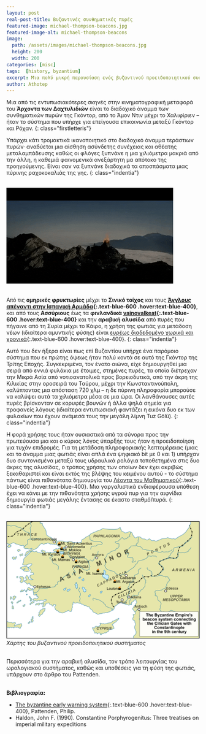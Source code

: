 ```yaml
---
layout: post
real-post-title: Βυζαντινές συνθηματικές πυρές
featured-image: michael-thompson-beacons.jpg
featured-image-alt: michael-thompson-beacons
image:
  path: /assets/images/michael-thompson-beacons.jpg
  height: 200
  width: 200
categories: [misc]
tags:  [history, byzantium]
excerpt: Μια πολύ μικρή παρουσίαση ενός βυζαντινού προειδοποιητικού συστήματος
author: Athotep
---
```


Μια από τις εντυπωσιακότερες σκηνές στην κινηματογραφική μεταφορά του **Άρχοντα των Δαχτυλιδιών** είναι το διαδοχικό άναμμα των συνθηματικών πυρών της Γκόντορ, από το Άμον Ντιν μέχρι το Χαλιφίριεν – ήταν το σύστημα που υπήρχε για επείγουσα επικοινωνία μεταξύ Γκόντορ και Ρόχαν. 
{: class="firstletteris"}

Υπάρχει κάτι τρομακτικά ικανοποιητικό στο διαδοχικό άναμμα τεράστιων πυρών· αναδύεται μια αίσθηση ασύνδετης συνέχειας και αθέατης μεταλαμπάδευσης καθώς οι φλόγες ξυπνάνε η μια χιλιόμετρα μακριά από την άλλη, η καθεμιά φαινομενικά ανεξάρτητη μα απότοκο της προηγούμενης. Είναι σαν να ξυπνάνε διαδοχικά τα αποσπάσματα μιας πύρινης ραχοκοκαλιάς της γης.
{: class="indentia"}  
<br>

![beacon system](/assets/images/beacons.gif)  
<br>

Από τις **ομηρικές φρυκτωρίες** μέχρι το **Σινικό τοίχος** και τους **[Άγγλους απέναντι στην Ισπανική Αρμάδα](https://en.wikipedia.org/wiki/Spanish_Armada){:.text-blue-600 .hover:text-blue-400}**, και από τους **Ασσύριους** έως τα **φινλανδικά [vainovalkeat](https://en.wiktionary.org/wiki/vainovalkea){:.text-blue-600 .hover:text-blue-400}** και την **αραβική αλυσίδα** από πυρές που πήγαινε από τη Συρία μέχρι το Κάιρο, η χρήση της φωτιάς για μετάδοση νέων (ιδιαίτερα αμυντικής φύσης) είναι [ευρέως διαδεδομένο χωρικά και χρονικά](https://en.wikipedia.org/wiki/Beacon#For_defensive_communications_(historical)){:.text-blue-600 .hover:text-blue-400}.
{: class="indentia"}

Αυτό που δεν ήξερα είναι πως επί Βυζαντίου υπήρχε ένα παρόμοιο σύστημα που εκ πρώτης όψεως ήταν πολύ κοντά σε αυτό της Γκόντορ της Τρίτης Εποχής. Συγκεκριμένα, τον ένατο αιώνα, είχε δημιουργηθεί μια σειρά από εννιά φυλάκια με έτοιμες, στημένες πυρές, τα οποία διέτρεχαν την Μικρά Ασία από νοτιοανατολικά προς βορειοδυτικά, από την άκρη της Κιλικίας στην οροσειρά του Ταύρου, μέχρι την Κωνσταντινούπολη, καλύπτοντας μια απόσταση 720 χλμ – η δε πύρινη πληροφορία μπορούσε να καλύψει αυτά τα χιλιόμετρα μέσα σε μια ώρα. Οι λανθάνουσες αυτές πυρές βρίσκονταν σε κορυφές βουνών ή άλλα ψηλά σημεία για προφανείς λόγους (ιδιαίτερα εντυπωσιακή φαντάζει η εικόνα δυο εκ των φυλακίων που έχουν ανάμεσά τους την μεγάλη λίμνη Tuz Gölü). 
{: class="indentia"}

Η φορά χρήσης τους ήταν ουσιαστικά από τα σύνορα προς την πρωτεύουσα μια και ο κύριος λόγος ύπαρξής τους ήταν η προειδοποίηση για τυχόν επιδρομές. Για τη μετάδοση πληροφοριακής λεπτομέρειας (μιας και το άναμμα μιας φωτιάς είναι απλά ένα ψηφιακό bit με 0 και 1) υπήρχαν δυο συντονισμένα μεταξύ τους υδραυλικά ρολόγια τοποθετημένα στις δυο άκρες της αλυσίδας, ο τρόπος χρήσης των οποίων δεν έχει ακριβώς ξεκαθαριστεί και είναι εκτός της βλέψης του κειμένου αυτού - το σύστημα πάντως είναι πιθανότατα δημιουργία του [Λέοντα του Μαθηματικού](https://el.wikipedia.org/wiki/%CE%9B%CE%AD%CF%89%CE%BD_%CE%BF_%CF%86%CE%B9%CE%BB%CF%8C%CF%83%CE%BF%CF%86%CE%BF%CF%82){:.text-blue-600 .hover:text-blue-400}. Μια γαργαλιστικά ενδιαφέρουσα υπόθεση έχει να κάνει με την πιθανότητα χρήσης υγρού πυρ για την αιφνίδια δημιουργία φωτιάς μεγάλης έντασης σε έκαστο σταθμό/πυρά.
{: class="indentia"}  
<br>

![beacon system](/assets/images/beaconsystem.png)
*Χάρτης του βυζαντινού προειδοποιητικού συστήματος*  
<br>

Περισσότερα για την αραβική αλυσίδα, τον τρόπο λειτουργίας του ωρολογιακού συστήματος, καθώς και υποθέσεις για τη φύση της φωτιάς, υπάρχουν στο άρθρο του Pattenden.  
<br>

**Βιβλιογραφία:**

* [Τhe byzantine early warning system](https://www.jstor.org/stable/44170801){:.text-blue-600 .hover:text-blue-400}, Pattenden, Philip.
* Haldon, John F. (1990). Constantine Porphyrogenitus: Three treatises on imperial military expeditions